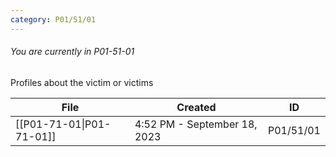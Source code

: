 ```yaml
---
category: P01/51/01
---
```

###### You are currently in P01-51-01

Profiles about the victim or victims

| File                                                                                            | Created                      | ID        |
| ----------------------------------------------------------------------------------------------- | ---------------------------- | --------- |
| [[P01-71-01\|P01-71-01]] | 4:52 PM - September 18, 2023 | P01/51/01 |


